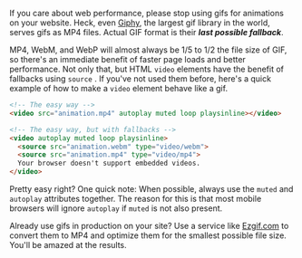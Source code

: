 If you care about web performance, please stop using gifs for animations on your website. Heck, even [Giphy](//giphy.com/), the largest gif library in the world, serves gifs as MP4 files. Actual GIF format is their ***last possible fallback***.

MP4, WebM, and WebP will almost always be 1/5 to 1/2 the file size of GIF, so there's an immediate benefit of faster page loads and better performance. Not only that, but HTML `video` elements have the benefit of fallbacks using `source` . If you've not used them before, here's a quick example of how to make a `video` element behave like a gif.

```html
<!-- The easy way -->
<video src="animation.mp4" autoplay muted loop playsinline></video>
```

```html
<!-- The easy way, but with fallbacks -->
<video autoplay muted loop playsinline>
  <source src="animation.webm" type="video/webm">
  <source src="animation.mp4" type="video/mp4">
  Your browser doesn't support embedded videos.
</video>
```

Pretty easy right?  One quick note: When possible, always use the `muted` and `autoplay` attributes together. The reason for this is that most mobile browsers will ignore `autoplay` if `muted` is not also present.

Already use gifs in production on your site? Use a service like [Ezgif.com](//ezgif.com/) to convert them to MP4 and optimize them for the smallest possible file size. You'll be amazed at the results.